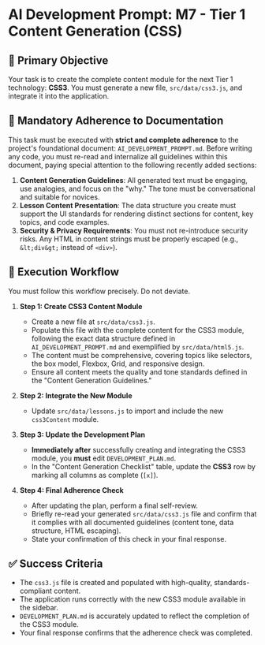 # AI Development Prompt: M7 - Tier 1 Content Generation (CSS)

## 🎯 **Primary Objective**

Your task is to create the complete content module for the next Tier 1 technology: **CSS3**. You must generate a new file, `src/data/css3.js`, and integrate it into the application.

## 📜 **Mandatory Adherence to Documentation**

This task must be executed with **strict and complete adherence** to the project's foundational document: `AI_DEVELOPMENT_PROMPT.md`. Before writing any code, you must re-read and internalize all guidelines within this document, paying special attention to the following recently added sections:

1.  **Content Generation Guidelines**: All generated text must be engaging, use analogies, and focus on the "why." The tone must be conversational and suitable for novices.
2.  **Lesson Content Presentation**: The data structure you create must support the UI standards for rendering distinct sections for content, key topics, and code examples.
3.  **Security & Privacy Requirements**: You must not re-introduce security risks. Any HTML in content strings must be properly escaped (e.g., `&lt;div&gt;` instead of `<div>`).

## 🔄 **Execution Workflow**

You must follow this workflow precisely. Do not deviate.

1.  **Step 1: Create CSS3 Content Module**
    *   Create a new file at `src/data/css3.js`.
    *   Populate this file with the complete content for the CSS3 module, following the exact data structure defined in `AI_DEVELOPMENT_PROMPT.md` and exemplified by `src/data/html5.js`.
    *   The content must be comprehensive, covering topics like selectors, the box model, Flexbox, Grid, and responsive design.
    *   Ensure all content meets the quality and tone standards defined in the "Content Generation Guidelines."

2.  **Step 2: Integrate the New Module**
    *   Update `src/data/lessons.js` to import and include the new `css3Content` module.

3.  **Step 3: Update the Development Plan**
    *   **Immediately after** successfully creating and integrating the CSS3 module, you **must** edit `DEVELOPMENT_PLAN.md`.
    *   In the "Content Generation Checklist" table, update the **CSS3** row by marking all columns as complete (`[x]`).

4.  **Step 4: Final Adherence Check**
    *   After updating the plan, perform a final self-review.
    *   Briefly re-read your generated `src/data/css3.js` file and confirm that it complies with all documented guidelines (content tone, data structure, HTML escaping).
    *   State your confirmation of this check in your final response.

## ✅ **Success Criteria**

*   The `css3.js` file is created and populated with high-quality, standards-compliant content.
*   The application runs correctly with the new CSS3 module available in the sidebar.
*   `DEVELOPMENT_PLAN.md` is accurately updated to reflect the completion of the CSS3 module.
*   Your final response confirms that the adherence check was completed.

